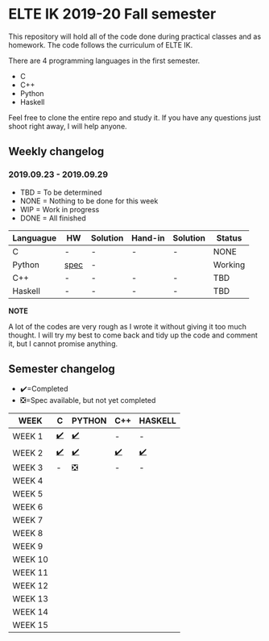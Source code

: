 # ELTE IK 2019-20 Fall semester

This repository will hold all of the code done during practical classes and as homework. The code follows the curriculum of ELTE IK. 

There are 4 programming languages in the first semester.
- C
- C++
- Python
- Haskell

Feel free to clone the entire repo and study it. If you have any questions just shoot right away, I will help anyone.

## Weekly changelog
### 2019.09.23 - 2019.09.29

- TBD = To be determined
- NONE = Nothing to be done for this week
- WIP = Work in progress
- DONE = All finished

|   Languague   | HW | Solution | Hand-in | Solution | Status |
| ------------- | -- | -------- | ------- | -------- | ------ |
|       C       |-|-|-|-|NONE|
|     Python    |[spec](https://docs.google.com/document/d/1Rs6kQr4kPAaEutmy-4yN4HEJYTxUqwuD_DeQil2suwI/edit)|-|||Working|
|      C++      |-|-|-|-|TBD|
|    Haskell    |-|-|-|-|TBD|

**NOTE**

A lot of the codes are very rough as I wrote it without giving it too much thought. I will try my best to come back and 
tidy up the code and comment it, but I cannot promise anything.

## Semester changelog

- ✔️=Completed
- ❎=Spec available, but not yet completed

| WEEK | C | PYTHON | C++ | HASKELL |
| ---- | - | ------ | --- | ------- |
| WEEK 1|[✔️](https://github.com/Yazurai/ELTE-IK-19-20/tree/master/C/Week%201)|[✔️](https://github.com/Yazurai/ELTE-IK-19-20/tree/master/PY/Week%201)|-|-|
| WEEK 2|[✔️](https://github.com/Yazurai/ELTE-IK-19-20/tree/master/C/Week%202)|[✔️](https://github.com/Yazurai/ELTE-IK-19-20/tree/master/PY/Week%202)|[✔️](https://github.com/Yazurai/ELTE-IK-19-20/tree/master/C%2B%2B/WEEK%202)|[✔️](https://github.com/Yazurai/ELTE-IK-19-20/tree/master/HS/WEEK%202)|
| WEEK 3|-|❎|-|-|
| WEEK 4|||||
| WEEK 5|||||
| WEEK 6|||||
| WEEK 7|||||
| WEEK 8|||||
| WEEK 9|||||
| WEEK 10|||||
| WEEK 11|||||
| WEEK 12|||||
| WEEK 13|||||
| WEEK 14|||||
| WEEK 15|||||
